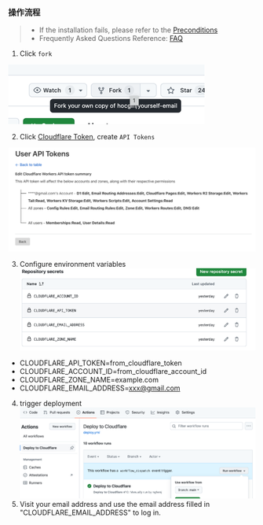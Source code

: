 ### 操作流程
> - If the installation fails, please refer to the [Preconditions](../zh-CN/Reinstall.md)
> - Frequently Asked Questions Reference: [FAQ](../zh-CN/FAQ.md)

1. Click `fork`

![fork.png](../../tutorial/fork.png)

2. Click [Cloudflare Token](https://dash.cloudflare.com/profile/api-tokens), create `API Tokens`

![img.png](../../tutorial/token_summary.png)

3. Configure environment variables  
![set-env.png](../../tutorial/set-env.png)
- CLOUDFLARE_API_TOKEN=from_cloudflare_token
- CLOUDFLARE_ACCOUNT_ID=from_cloudflare_account_id
- CLOUDFLARE_ZONE_NAME=example.com
- CLOUDFLARE_EMAIL_ADDRESS=xxx@gmail.com
4. trigger deployment
![trigger_action.png](../../tutorial/trigger_action.png)
5. Visit your email address and use the email address filled in "CLOUDFLARE_EMAIL_ADDRESS" to log in.
